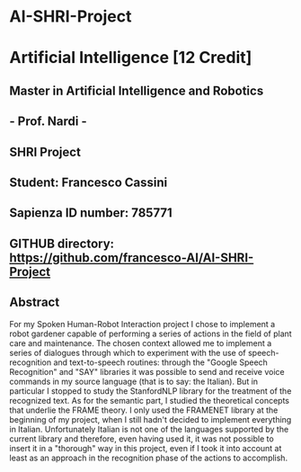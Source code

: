 # AI-SHRI-Project

# Artificial Intelligence [12 Credit] 
## Master in Artificial Intelligence and Robotics
## - Prof. Nardi -

## SHRI Project
## Student: Francesco Cassini
## Sapienza ID number: 785771
## GITHUB directory:  https://github.com/francesco-AI/AI-SHRI-Project


## Abstract

For my Spoken Human-Robot Interaction project I chose to implement a robot gardener capable of performing a series of actions in the field of plant care and maintenance.
The chosen context allowed me to implement a series of dialogues through which to experiment with the use of speech-recognition and text-to-speech routines: through the "Google Speech Recognition" and "SAY" libraries it was possible to send and receive voice commands in my source language (that is to say: the Italian).
But in particular I stopped to study the StanfordNLP library for the treatment of the recognized text.
As for the semantic part, I studied the theoretical concepts that underlie the FRAME theory. I only used the FRAMENET library at the beginning of my project, when I still hadn't decided to implement everything in Italian.
Unfortunately Italian is not one of the languages supported by the current library and therefore, even having used it, it was not possible to insert it in a "thorough" way in this project, even if I took it into account at least as an approach in the recognition phase of the actions to accomplish.
